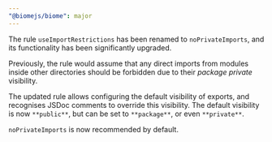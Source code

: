 ```yaml
---
"@biomejs/biome": major
---
```


The rule `useImportRestrictions` has been renamed to `noPrivateImports`, and its
functionality has been significantly upgraded.

Previously, the rule would assume that any direct imports from modules inside
other directories should be forbidden due to their _package private_ visibility.

The updated rule allows configuring the default visibility of exports, and
recognises JSDoc comments to override this visibility. The default visibility
is now `**public**`, but can be set to `**package**`, or even `**private**`.

`noPrivateImports` is now recommended by default.
